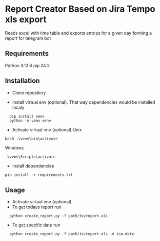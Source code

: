 # Report Creator Based on Jira Tempo xls export

Reads excel with time table and exports entries for a given day forming a report for telegram bot

## Requirements
Python 3.12.6
pip 24.2

## Installation
- Clone repository

- Install virtual env (optional). That way dependencies would be installed localy
```shell
  pip install venv
  python -m venv venv
```

- Activate virtual env (optional)
Unix
```shell
bash .\venv\bin\activate
```

Windows
```powershell
.\venv\Scripts\activate
```

- Install dependencies
```shell
pip install -r requirements.txt
```

## Usage
- Activate virtual env (optional)
- To get todays report run
```shell
  python create_report.py -f path/to/report.xls
```

- To get specific date run
```shell
  python create_report.py -f path/to/report.xls -d iso-date
```